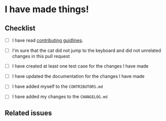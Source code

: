 # I have made things!

<!--
Hi, thanks for submitting a Pull Request. We appreciate it.

Please, fill in all the required information
to make our review and merging processes easier.

Cheers!
-->

## Checklist

<!-- Please check everything that applies: -->

- [ ] I have read [contributing guidlines](https://github.com/lk-geimfari/mimesis/blob/master/CONTRIBUTING.rst).
- [ ] I'm sure that the cat did not jump to the keyboard and did not unrelated changes in this pull request
- [ ] I have created at least one test case for the changes I have made
- [ ] I have updated the documentation for the changes I have made
- [ ] I have added myself to the `CONTRIBUTORS.md`
- [ ] I have added my changes to the `CHANGELOG.md`


## Related issues

<!--
Mark what issues this Pull Request closes or references.

Format is:
- Closes #issue-number
- Refs #issue-number

Example. Refs #0
Documentation: https://blog.github.com/2013-05-14-closing-issues-via-pull-requests/
-->

<!--
If you have any feedback, just write it here.

It can be whatever you want!
-->
